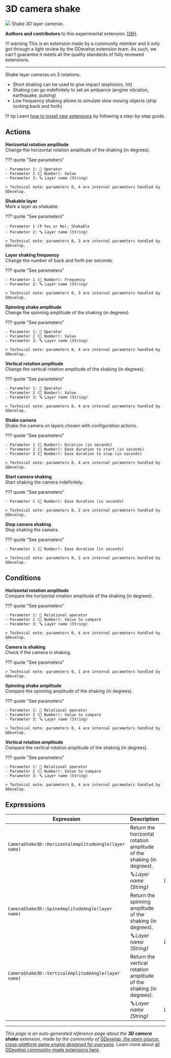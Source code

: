 # 3D camera shake

<img src="https://resources.gdevelop-app.com/assets/Icons/vector-difference-ab.svg" class="extension-icon"></img>
Shake 3D layer cameras.

**Authors and contributors** to this experimental extension: [D8H](https://gd.games/D8H).

!!! warning
    This is an extension made by a community member and it only got through a
    light review by the GDevelop extension team. As such, we can't guarantee it
    meets all the quality standards of fully reviewed extensions.

---

Shake layer cameras on 3 rotations.


- Short shaking can be used to give impact (explosion, hit)
- Shaking can go indefinitely to set an ambiance (engine vibration, earthquake, pulsing)
- Low frequency shaking allows to simulate slow moving objects (ship rocking back and forth)


!!! tip
    Learn [how to install new extensions](/gdevelop5/extensions/search) by following a step-by-step guide.

## Actions

**Horizontal rotation amplitude**  
Change the horizontal rotation amplitude of the shaking (in degrees).

??? quote "See parameters"

    - Parameter 1: 🟰 Operator
    - Parameter 2 (🔢 Number): Value
    - Parameter 3: 🔤 Layer name (String)

    > Technical note: parameters 0, 4 are internal parameters handled by GDevelop.

**Shakable layer**  
Mark a layer as shakable.

??? quote "See parameters"

    - Parameter 1 (❓ Yes or No): Shakable
    - Parameter 2: 🔤 Layer name (String)

    > Technical note: parameters 0, 3 are internal parameters handled by GDevelop.

**Layer shaking frequency**  
Change the number of back and forth per seconds.

??? quote "See parameters"

    - Parameter 1 (🔢 Number): Frequency
    - Parameter 2: 🔤 Layer name (String)

    > Technical note: parameters 0, 3 are internal parameters handled by GDevelop.

**Spinning shake amplitude**  
Change the spinning amplitude of the shaking (in degrees).

??? quote "See parameters"

    - Parameter 1: 🟰 Operator
    - Parameter 2 (🔢 Number): Value
    - Parameter 3: 🔤 Layer name (String)

    > Technical note: parameters 0, 4 are internal parameters handled by GDevelop.

**Vertical rotation amplitude**  
Change the vertical rotation amplitude of the shaking (in degrees).

??? quote "See parameters"

    - Parameter 1: 🟰 Operator
    - Parameter 2 (🔢 Number): Value
    - Parameter 3: 🔤 Layer name (String)

    > Technical note: parameters 0, 4 are internal parameters handled by GDevelop.

**Shake camera**  
Shake the camera on layers chosen with configuration actions.

??? quote "See parameters"

    - Parameter 1 (🔢 Number): Duration (in seconds)
    - Parameter 2 (🔢 Number): Ease duration to start (in seconds)
    - Parameter 3 (🔢 Number): Ease duration to stop (in seconds)

    > Technical note: parameters 0, 4 are internal parameters handled by GDevelop.

**Start camera shaking**  
Start shaking the camera indefinitely.

??? quote "See parameters"

    - Parameter 1 (🔢 Number): Ease duration (in seconds)

    > Technical note: parameters 0, 2 are internal parameters handled by GDevelop.

**Stop camera shaking**  
Stop shaking the camera.

??? quote "See parameters"

    - Parameter 1 (🔢 Number): Ease duration (in seconds)

    > Technical note: parameters 0, 2 are internal parameters handled by GDevelop.

## Conditions

**Horizontal rotation amplitude**  
Compare the horizontal rotation amplitude of the shaking (in degrees).

??? quote "See parameters"

    - Parameter 1: 🟰 Relational operator
    - Parameter 2 (🔢 Number): Value to compare
    - Parameter 3: 🔤 Layer name (String)

    > Technical note: parameters 0, 4 are internal parameters handled by GDevelop.

**Camera is shaking**  
Check if the camera is shaking.

??? quote "See parameters"



    > Technical note: parameters 0, 1 are internal parameters handled by GDevelop.

**Spinning shake amplitude**  
Compare the spinning amplitude of the shaking (in degrees).

??? quote "See parameters"

    - Parameter 1: 🟰 Relational operator
    - Parameter 2 (🔢 Number): Value to compare
    - Parameter 3: 🔤 Layer name (String)

    > Technical note: parameters 0, 4 are internal parameters handled by GDevelop.

**Vertical rotation amplitude**  
Compare the vertical rotation amplitude of the shaking (in degrees).

??? quote "See parameters"

    - Parameter 1: 🟰 Relational operator
    - Parameter 2 (🔢 Number): Value to compare
    - Parameter 3: 🔤 Layer name (String)

    > Technical note: parameters 0, 4 are internal parameters handled by GDevelop.

## Expressions

| Expression | Description |  |
|-----|-----|-----|
| `CameraShake3D::HorizontalAmplitudeAngle(layer name)` | Return the horizontal rotation amplitude of the shaking (in degrees). ||
| | _🔤 Layer name (String)_ | Layer |
| `CameraShake3D::SpineAmplitudeAngle(layer name)` | Return the spinning amplitude of the shaking (in degrees). ||
| | _🔤 Layer name (String)_ | Layer |
| `CameraShake3D::VerticalAmplitudeAngle(layer name)` | Return the vertical rotation amplitude of the shaking (in degrees). ||
| | _🔤 Layer name (String)_ | Layer |


---

*This page is an auto-generated reference page about the **3D camera shake** extension, made by the community of [GDevelop, the open-source, cross-platform game engine designed for everyone](https://gdevelop.io/).* Learn more about [all GDevelop community-made extensions here](/gdevelop5/extensions).